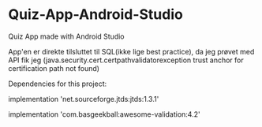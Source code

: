 # Quiz-App-Android-Studio
Quiz App made with Android Studio

App'en er direkte tilsluttet til SQL(ikke lige best practice), da jeg prøvet med API fik jeg (java.security.cert.certpathvalidatorexception trust anchor for certification path not found)


Dependencies for this project:

implementation 'net.sourceforge.jtds:jtds:1.3.1'

implementation 'com.basgeekball:awesome-validation:4.2'
